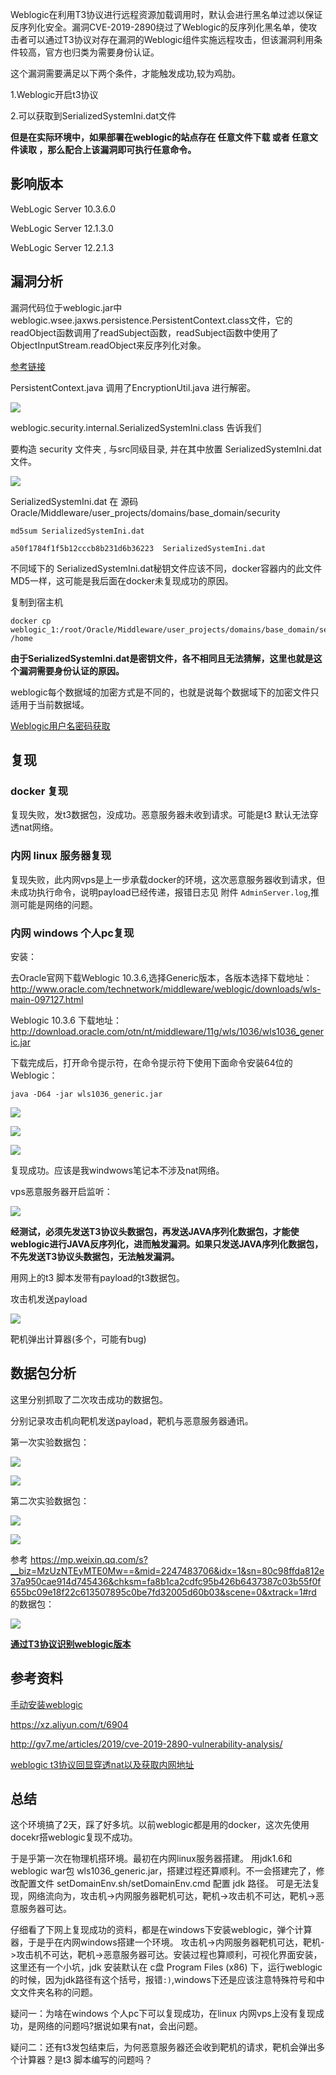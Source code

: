

Weblogic在利用T3协议进行远程资源加载调用时，默认会进行黑名单过滤以保证反序列化安全。漏洞CVE-2019-2890绕过了Weblogic的反序列化黑名单，使攻击者可以通过T3协议对存在漏洞的Weblogic组件实施远程攻击，但该漏洞利用条件较高，官方也归类为需要身份认证。

这个漏洞需要满足以下两个条件，才能触发成功,较为鸡肋。

1.Weblogic开启t3协议

2.可以获取到SerializedSystemIni.dat文件

**但是在实际环境中，如果部署在weblogic的站点存在 任意文件下载 或者 任意文件读取 ，那么配合上该漏洞即可执行任意命令。**

## 影响版本

WebLogic Server 10.3.6.0

WebLogic Server 12.1.3.0

WebLogic Server 12.2.1.3

## 漏洞分析

漏洞代码位于weblogic.jar中weblogic.wsee.jaxws.persistence.PersistentContext.class文件，它的readObject函数调用了readSubject函数，readSubject函数中使用了ObjectInputStream.readObject来反序列化对象。


[参考链接](https://www.secpulse.com/archives/117343.html)

PersistentContext.java 调用了EncryptionUtil.java 进行解密。

![](1.png)

weblogic.security.internal.SerializedSystemIni.class 告诉我们 

要构造 security 文件夹 , 与src同级目录, 并在其中放置 SerializedSystemIni.dat 文件。

![](2.png)

SerializedSystemIni.dat 在 源码Oracle/Middleware/user_projects/domains/base_domain/security


	md5sum SerializedSystemIni.dat

	a50f1784f1f5b12cccb8b231d6b36223  SerializedSystemIni.dat

不同域下的 SerializedSystemIni.dat秘钥文件应该不同，docker容器内的此文件MD5一样，这可能是我后面在docker未复现成功的原因。

复制到宿主机

	docker cp weblogic_1:/root/Oracle/Middleware/user_projects/domains/base_domain/security/SerializedSystemIni.dat /home

**由于SerializedSystemIni.dat是密钥文件，各不相同且无法猜解，这里也就是这个漏洞需要身份认证的原因。**


weblogic每个数据域的加密方式是不同的，也就是说每个数据域下的加密文件只适用于当前数据域。

[Weblogic用户名密码获取](https://www.cnblogs.com/fx-blog/p/7418193.html)

## 复现

### docker 复现

复现失败，发t3数据包，没成功。恶意服务器未收到请求。可能是t3 默认无法穿透nat网络。

### 内网 linux 服务器复现

复现失败，此内网vps是上一步承载docker的环境，这次恶意服务器收到请求，但未成功执行命令，说明payload已经传递，报错日志见 附件 ```AdminServer.log```,推测可能是网络的问题。

### 内网 windows 个人pc复现

安装：

去Oracle官网下载Weblogic 10.3.6,选择Generic版本，各版本选择下载地址：http://www.oracle.com/technetwork/middleware/weblogic/downloads/wls-main-097127.html

Weblogic 10.3.6 下载地址：http://download.oracle.com/otn/nt/middleware/11g/wls/1036/wls1036_generic.jar

下载完成后，打开命令提示符，在命令提示符下使用下面命令安装64位的Weblogic：

	java -D64 -jar wls1036_generic.jar


![](10.jpg)

![](11.jpg)

![](12.jpg)

复现成功。应该是我windwows笔记本不涉及nat网络。

vps恶意服务器开启监听：

![](4.jpg)

**经测试，必须先发送T3协议头数据包，再发送JAVA序列化数据包，才能使weblogic进行JAVA反序列化，进而触发漏洞。如果只发送JAVA序列化数据包，不先发送T3协议头数据包，无法触发漏洞。**

用网上的t3 脚本发带有payload的t3数据包。

攻击机发送payload

![](3.jpg)

靶机弹出计算器(多个，可能有bug)

## 数据包分析

这里分别抓取了二次攻击成功的数据包。

分别记录攻击机向靶机发送payload，靶机与恶意服务器通讯。

第一次实验数据包：

![](5.jpg)

![](6.jpg)

第二次实验数据包：

![](7.jpg)

![](8.jpg)

参考 https://mp.weixin.qq.com/s?__biz=MzUzNTEyMTE0Mw==&mid=2247483706&idx=1&sn=80c98ffda812e37a950cae914d745436&chksm=fa8b1ca2cdfc95b426b6437387c03b55f0f655bc09e18f22c613507895c0be7fd32005d60b03&scene=0&xtrack=1#rd
的数据包：

![](9.jpg)

[**通过T3协议识别weblogic版本**](https://www.dazhuanlan.com/2020/01/06/5e12c56966860/)

## 参考资料

[手动安装weblogic](https://www.cnblogs.com/Jackie-Chen/p/10539660.html)

https://xz.aliyun.com/t/6904

http://gv7.me/articles/2019/cve-2019-2890-vulnerability-analysis/

[weblogic t3协议回显穿透nat以及获取内网地址](https://mp.weixin.qq.com/s?__biz=MzUzNTEyMTE0Mw==&mid=2247483706&idx=1&sn=80c98ffda812e37a950cae914d745436&chksm=fa8b1ca2cdfc95b426b6437387c03b55f0f655bc09e18f22c613507895c0be7fd32005d60b03&scene=0&xtrack=1#rd)

## 总结

这个环境搞了2天，踩了好多坑。以前weblogic都是用的docker，这次先使用docekr搭weblogic复现不成功。

于是乎第一次在物理机搭环境。最初在内网linux服务器搭建。 用jdk1.6和 weblogic war包 wls1036_generic.jar，搭建过程还算顺利。不一会搭建完了，修改配置文件 setDomainEnv.sh/setDomainEnv.cmd 配置 jdk 路径。 可是无法复现，网络流向为，攻击机->内网服务器靶机可达，靶机->攻击机不可达，靶机->恶意服务器可达。

仔细看了下网上复现成功的资料，都是在windows下安装weblogic，弹个计算器，于是乎在内网windows搭建一个环境。 攻击机->内网服务器靶机可达，靶机->攻击机不可达，靶机->恶意服务器可达。安装过程也算顺利，可视化界面安装，这里还有一个小坑，jdk 安装默认在 c盘 Program Files (x86) 下，运行weblogic的时候，因为jdk路径有这个括号，报错```:)```,windows下还是应该注意特殊符号和中文文件夹名称的问题。

疑问一：为啥在windows 个人pc下可以复现成功，在linux 内网vps上没有复现成功，是网络的问题吗?据说如果有nat，会出问题。

疑问二：还有t3发包结束后，为何恶意服务器还会收到靶机的请求，靶机会弹出多个计算器？是t3 脚本编写的问题吗？


